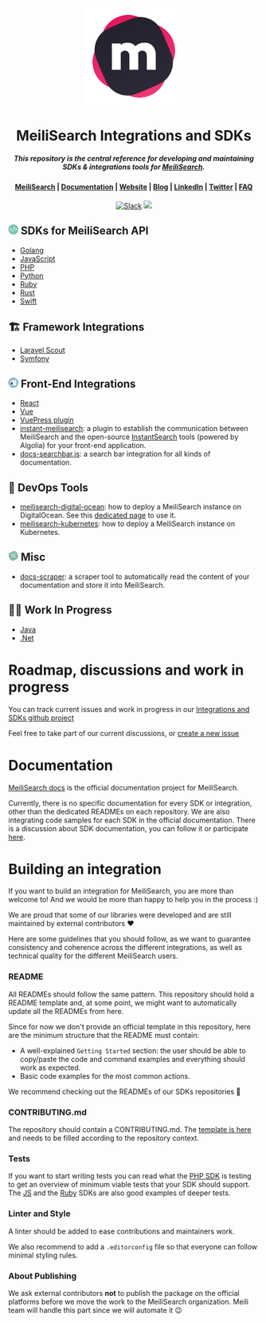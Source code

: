 <p align="center">
  <img src="assets/logos/logo.svg" alt="MeiliSearch" width="200" height="200" />
</p>


<h1 align="center">MeiliSearch Integrations and SDKs</h1>
<h5 align="center">This repository is the central reference for developing and maintaining SDKs & integrations tools for <a href="https://github.com/meilisearch/MeiliSearch">MeiliSearch</a>.
</h5>

<h4 align="center">
  <a href="https://github.com/meilisearch/MeiliSearch">MeiliSearch</a> |
  <a href="https://docs.meilisearch.com">Documentation</a> |
  <a href="https://www.meilisearch.com">Website</a> |
  <a href="https://blog.meilisearch.com">Blog</a> | 
  <a href="https://fr.linkedin.com/company/meilisearch">LinkedIn</a> | 
  <a href="https://twitter.com/meilisearch">Twitter</a> |  
  <a href="https://docs.meilisearch.com/faq/">FAQ</a>
</h4>

<p align="center">
  <a href="https://slack.meilisearch.com"><img src="https://img.shields.io/badge/slack-MeiliSearch-blue.svg?logo=slack" alt="Slack"></a>
  <a href="https://github.com/meilisearch/MeiliSearch/discussions" alt="Discussions"><img src="https://img.shields.io/badge/github-discussions-red" /></a>
</p>

## <img src="assets/icons/dev.png" width="20"> SDKs for MeiliSearch API

- [Golang](https://github.com/meilisearch/meilisearch-go)
- [JavaScript](https://github.com/meilisearch/meilisearch-js)
- [PHP](https://github.com/meilisearch/meilisearch-php)
- [Python](https://github.com/meilisearch/meilisearch-python)
- [Ruby](https://github.com/meilisearch/meilisearch-ruby)
- [Rust](https://github.com/meilisearch/meilisearch-rust)
- [Swift](https://github.com/meilisearch/meilisearch-swift)

## 🏗 Framework Integrations

- [Laravel Scout](https://github.com/meilisearch/meilisearch-laravel-scout)
- [Symfony](https://github.com/meilisearch/meilisearch-symfony)

## <img src="assets/icons/front.png" width="20"> Front-End Integrations

- [React](https://github.com/meilisearch/meilisearch-react)
- [Vue](https://github.com/meilisearch/meilisearch-vue)
- [VuePress plugin](https://github.com/meilisearch/vuepress-plugin-meilisearch)
- [instant-meilisearch](https://github.com/meilisearch/instant-meilisearch): a plugin to establish the communication between MeiliSearch and the open-source [InstantSearch](https://github.com/algolia/instantsearch.js) tools (powered by Algolia) for your front-end application.
- [docs-searchbar.js](https://github.com/meilisearch/docs-searchbar.js): a search bar integration for all kinds of documentation.

## 🐳 DevOps Tools

- [meilisearch-digital-ocean](https://github.com/meilisearch/meilisearch-digital-ocean): how to deploy a MeiliSearch instance on DigitalOcean. See this [dedicated page](https://docs.meilisearch.com/resources/howtos/digitalocean_droplet.html) to use it.
- [meilisearch-kubernetes](https://github.com/meilisearch/meilisearch-kubernetes): how to deploy a MeiliSearch instance on Kubernetes.

## <img src="assets/icons/other.png" width="20"> Misc

- [docs-scraper](https://github.com/meilisearch/docs-scraper): a scraper tool to automatically read the content of your documentation and store it into MeiliSearch.


## 🧑‍🔧 Work In Progress

- [Java](https://github.com/meilisearch/meilisearch-java)
- [.Net](https://github.com/meilisearch/meilisearch-dotnet)

# Roadmap, discussions and work in progress

You can track current issues and work in progress in our [Integrations and SDKs github project](https://github.com/orgs/meilisearch/projects/3)

Feel free to take part of our current discussions, or [create a new issue](https://github.com/meilisearch/integration-guides/issues/new)

# Documentation

[MeiliSearch docs](https://docs.meilisearch.com) is the official documentation project for MeiliSearch.

Currently, there is no specific documentation for every SDK or integration, other than the dedicated READMEs on each repository. We are also integrating code samples for each SDK in the official documentation. There is a discussion about SDK documentation, you can follow it or participate [here](https://github.com/meilisearch/sdks/issues/3).

# Building an integration

If you want to build an integration for MeiliSearch, you are more than welcome to! And we would be more than happy to help you in the process :)

We are proud that some of our libraries were developed and are still maintained by external contributors ❤️

Here are some guidelines that you should follow, as we want to guarantee consistency and coherence across the different integrations, as well as technical quality for the different MeiliSearch users.

### README

All READMEs should follow the same pattern. This repository should hold a README template and, at some point, we might want to automatically update all the READMEs from here.

Since for now we don't provide an official template in this repository, here are the minimum structure that the README must contain:

- A well-explained `Getting Started` section: the user should be able to copy/paste the code and command examples and everything should work as expected.
- Basic code examples for the most common actions.

We recommend checking out the READMEs of our SDKs repositories 🙂

### CONTRIBUTING.md

The repository should contain a CONTRIBUTING.md. The [template is here](/templates/CONTRIBUTING.md) and needs to be filled according to the repository context.

### Tests

If you want to start writing tests you can read what the [PHP SDK](https://github.com/meilisearch/meilisearch-php) is testing to get an overview of minimum viable tests that your SDK should support. The [JS](https://github.com/meilisearch/meilisearch-js) and the [Ruby](https://github.com/meilisearch/meilisearch-ruby) SDKs are also good examples of deeper tests.

### Linter and Style

A linter should be added to ease contributions and maintainers work.

We also recommend to add a `.editorconfig` file so that everyone can follow minimal styling rules.

### About Publishing

We ask external contributors **not** to publish the package on the official platforms before we move the work to the MeiliSearch organization. Meili team will handle this part since we will automate it 😉
